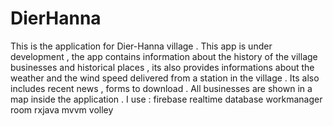 # DierHanna
This is the application for Dier-Hanna village .
This app is under development ,
the app contains information about the history of the village businesses and historical places ,
its also provides informations about the weather and the wind speed delivered from a station in the village .
Its also includes recent news , forms to download .
All businesses are shown in a map inside the application .
I use :
firebase realtime database
workmanager
room
rxjava
mvvm
volley
